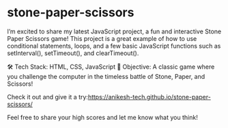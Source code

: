 # stone-paper-scissors
I’m excited to share my latest JavaScript project, a fun and interactive Stone Paper Scissors game! This project is a great example of how to use conditional statements, loops, and a few basic JavaScript functions such as setInterval(), setTimeout(), and clearTimeout().
 

🛠️ Tech Stack: HTML, CSS, JavaScript
🎯 Objective: A classic game where you challenge the computer in the timeless battle of Stone, Paper, and Scissors!

Check it out and give it a try:https://anikesh-tech.github.io/stone-paper-scissors/   

Feel free to share your high scores and let me know what you think! 
